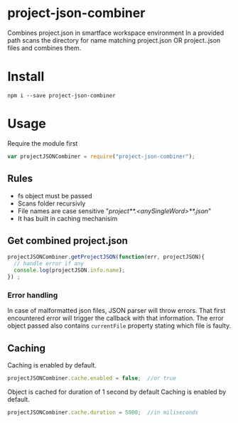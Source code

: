 # project-json-combiner
Combines project.json in smartface workspace environment
In a provided path scans the directory for name matching project.json OR project.<purpose>.json files and combines them.

# Install
```shell
npm i --save project-json-combiner
```

# Usage

Require the module first
```javascript
var projectJSONCombiner = require("project-json-combiner");
```

## Rules
- fs object must be passed
- Scans folder recursivly
- File names are case sensitive "_project**.\<anySingleWord\>**.json_"
- It has built in caching mechanisim

## Get combined project.json

```javascript
projectJSONCombiner.getProjectJSON(function(err, projectJSON){
  // handle error if any
  console.log(projectJSON.info.name);
}) ;
```

### Error handling
In case of malformatted json files, JSON parser will throw errors. That first encountered error will trigger the callback with that information. The error object passed also contains `currentFile` property stating which file is faulty.

## Caching
Caching is enabled by default.
```javascript
projectJSONCombiner.cache.enabled = false;  //or true
```

Object is cached for duration of 1 second by default
Caching is enabled by default.
```javascript
projectJSONCombiner.cache.duration = 5000;  //in miliseconds
```
